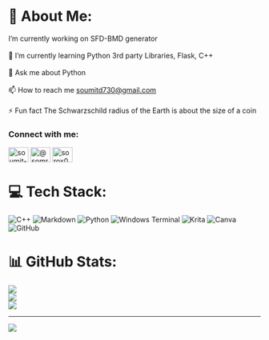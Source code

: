 # 💫 About Me:
I’m currently working on SFD-BMD generator<br><br>🌱 I’m currently learning Python 3rd party Libraries, Flask, C++<br><br>💬 Ask me about Python<br><br>📫 How to reach me soumitd730@gmail.com<br><br>⚡ Fun fact The Schwarzschild radius of the Earth is about the size of a coin


<h3 align="left">Connect with me:</h3>
<p align="left">
<a href="https://linkedin.com/in/soumit-das-sorox07" target="blank"><img align="center" src="https://raw.githubusercontent.com/rahuldkjain/github-profile-readme-generator/master/src/images/icons/Social/linked-in-alt.svg" alt="soumit-das-sorox07" height="30" width="40" /></a>
<a href="https://medium.com/@somrom2005" target="blank"><img align="center" src="https://raw.githubusercontent.com/rahuldkjain/github-profile-readme-generator/master/src/images/icons/Social/medium.svg" alt="@somrom2005" height="30" width="40" /></a>
<a href="https://www.leetcode.com/sorox07" target="blank"><img align="center" src="https://raw.githubusercontent.com/rahuldkjain/github-profile-readme-generator/master/src/images/icons/Social/leet-code.svg" alt="sorox07" height="30" width="40" /></a>
</p>


# 💻 Tech Stack:
![C++](https://img.shields.io/badge/c++-%2300599C.svg?style=for-the-badge&logo=c%2B%2B&logoColor=white) ![Markdown](https://img.shields.io/badge/markdown-%23000000.svg?style=for-the-badge&logo=markdown&logoColor=white) ![Python](https://img.shields.io/badge/python-3670A0?style=for-the-badge&logo=python&logoColor=ffdd54) ![Windows Terminal](https://img.shields.io/badge/Windows%20Terminal-%234D4D4D.svg?style=for-the-badge&logo=windows-terminal&logoColor=white) ![Krita](https://img.shields.io/badge/Krita-203759?style=for-the-badge&logo=krita&logoColor=EEF37B) ![Canva](https://img.shields.io/badge/Canva-%2300C4CC.svg?style=for-the-badge&logo=Canva&logoColor=white) ![GitHub](https://img.shields.io/badge/github-%23121011.svg?style=for-the-badge&logo=github&logoColor=white)
# 📊 GitHub Stats:
![](https://github-readme-stats.vercel.app/api?username=sorox007&theme=tokyonight&hide_border=false&include_all_commits=false&count_private=false)<br/>
![](https://github-readme-streak-stats.herokuapp.com/?user=sorox007&theme=tokyonight&hide_border=false)<br/>
![](https://github-readme-stats.vercel.app/api/top-langs/?username=sorox007&theme=tokyonight&hide_border=false&include_all_commits=false&count_private=false&layout=compact)



---
[![](https://visitcount.itsvg.in/api?id=sorox007&icon=0&color=6)](https://visitcount.itsvg.in)

<!-- Proudly created with GPRM ( https://gprm.itsvg.in ) -->
